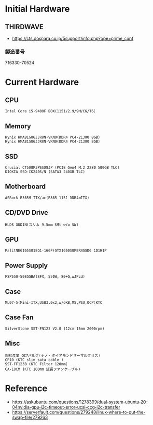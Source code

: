 # Initial Hardware
## THIRDWAVE
- https://cts.dospara.co.jp/5support/info.php?ope=prime_conf
### 製造番号
716330-70524

# Current Hardware
## CPU
    Intel Core i5-9400F BOX(1151/2.9/9M/C6/T6)

## Memory
    Hynix HMA81GU6JJR8N-VKN0(DDR4 PC4-21300 8GB)
    Hynix HMA81GU6JJR8N-VKN0(DDR4 PC4-21300 8GB)

## SSD
    Crucial CT500P3PSSD8JP (PCIE Gen4 M.2 2280 500GB TLC)
    KIOXIA SSD-CK240S/N (SATA3 240GB TLC)

## Motherboard
    ASRock B365M-ITX/ac(B365 1151 DDR4mITX)

## CD/DVD Drive
    HLDS GUD1N(スリム 9.5mm SMt w/o SW)

## GPU
    PalitNE6165S018G1-166F(GTX1650SUPER4GGD6 1D1H1P

## Power Supply
    FSP550-50SGGBA(SFX, 550W, 80+G,wJPcd)

## Case
    ML07-5(Mini-ITX,USB3.0x2,w/oKB,MS,PSU,OCP)KTC

## Case Fan
    SilverStone SST-FN123 V2.0 (12cm 15mm 2000rpm)

## Misc
    親和産業 OC7バルク(ナノ・ダイアモンドサーマルグリス)
    CP10 (KTC slim sata cable )
    SST-FF123B (KTC Filter 120mm)
    CA-10CM (KTC 100mm 延長ファンケーブル)

# Reference
- https://askubuntu.com/questions/1278399/dual-system-ubuntu-20-04nvidia-gpu-i2c-timeout-error-ucsi-ccg-i2c-transfer
- https://serverfault.com/questions/279248/linux-where-to-put-the-swap-file/279263
